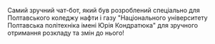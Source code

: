 Самий зручний чат-бот, який був розроблений спеціально для Полтавського коледжу нафти і газу
"Національного університету Полтавська політехніка імені Юрія Кондратюка" для зручного отримання розкладу та змін до нього!
